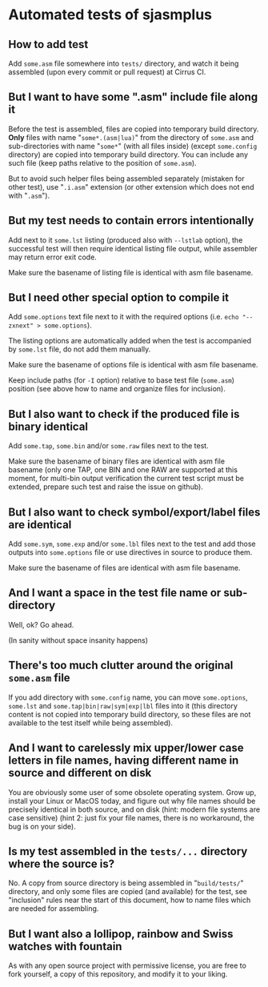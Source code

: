 # Automated tests of sjasmplus

## How to add test

Add `some.asm` file somewhere into `tests/` directory, and watch it being assembled (upon every commit or pull request) at Cirrus CI.

## But I want to have some ".asm" include file along it

Before the test is assembled, files are copied into temporary build directory. **Only** files with name "`some*.(asm|lua)`" from the directory of `some.asm` and sub-directories with name "`some*`" (with all files inside) (except `some.config` directory) are copied into temporary build directory. You can include any such file (keep paths relative to the position of `some.asm`).

But to avoid such helper files being assembled separately (mistaken for other test), use "`.i.asm`" extension (or other extension which does not end with "`.asm`").

## But my test needs to contain errors intentionally

Add next to it `some.lst` listing (produced also with `--lstlab` option), the successful test will then require identical
listing file output, while assembler may return error exit code.

Make sure the basename of listing file is identical with asm file basename.

## But I need other special option to compile it

Add `some.options` text file next to it with the required options (i.e. `echo "--zxnext" > some.options`).

The listing options are automatically added when the test is accompanied by `some.lst` file, do not add them manually.

Make sure the basename of options file is identical with asm file basename.

Keep include paths (for `-I` option) relative to base test file (`some.asm`) position (see above how to name and organize files for inclusion).

## But I also want to check if the produced file is binary identical

Add `some.tap`, `some.bin` and/or `some.raw` files next to the test.

Make sure the basename of binary files are identical with asm file basename (only one TAP, one BIN and one RAW are supported at this moment, for multi-bin output verification the current test script must be extended, prepare such test and raise the issue on github).

## But I also want to check symbol/export/label files are identical

Add `some.sym`, `some.exp` and/or `some.lbl` files next to the test and add those outputs into `some.options` file or use directives in source to produce them.

Make sure the basename of files are identical with asm file basename.

## And I want a space in the test file name or sub-directory

Well, ok? Go ahead.

(In sanity without space insanity happens)

## There's too much clutter around the original `some.asm` file

If you add directory with `some.config` name, you can move `some.options`, `some.lst` and `some.tap|bin|raw|sym|exp|lbl` files into it (this directory content is not copied into temporary build directory, so these files are not available to the test itself while being assembled).

## And I want to carelessly mix upper/lower case letters in file names, having different name in source and different on disk

You are obviously some user of some obsolete operating system. Grow up, install your Linux or MacOS today, and figure out why file names should be precisely identical in both source, and on disk (hint: modern file systems are case sensitive) (hint 2: just fix your file names, there is no workaround, the bug is on your side).

## Is my test assembled in the `tests/...` directory where the source is?

No. A copy from source directory is being assembled in "`build/tests/`" directory, and only some files are copied (and available) for the test, see "inclusion" rules near the start of this document, how to name files which are needed for assembling.

## But I want also a lollipop, rainbow and Swiss watches with fountain

As with any open source project with permissive license, you are free to fork yourself, a copy of this repository, and modify it to your liking.
